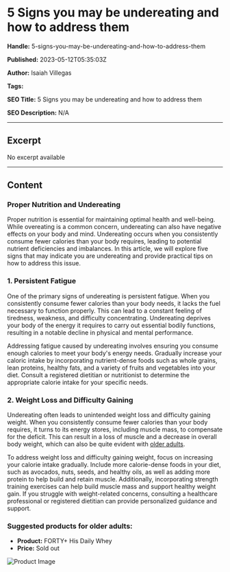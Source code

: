# 5 Signs you may be undereating and how to address them

**Handle:** 5-signs-you-may-be-undereating-and-how-to-address-them

**Published:** 2023-05-12T05:35:03Z

**Author:** Isaiah Villegas

**Tags:** 

**SEO Title:** 5 Signs you may be undereating and how to address them

**SEO Description:** N/A

---

## Excerpt

No excerpt available

---

## Content

### Proper Nutrition and Undereating

Proper nutrition is essential for maintaining optimal health and well-being. While overeating is a common concern, undereating can also have negative effects on your body and mind. Undereating occurs when you consistently consume fewer calories than your body requires, leading to potential nutrient deficiencies and imbalances. In this article, we will explore five signs that may indicate you are undereating and provide practical tips on how to address this issue.

### 1. Persistent Fatigue

One of the primary signs of undereating is persistent fatigue. When you consistently consume fewer calories than your body needs, it lacks the fuel necessary to function properly. This can lead to a constant feeling of tiredness, weakness, and difficulty concentrating. Undereating deprives your body of the energy it requires to carry out essential bodily functions, resulting in a notable decline in physical and mental performance.

Addressing fatigue caused by undereating involves ensuring you consume enough calories to meet your body's energy needs. Gradually increase your caloric intake by incorporating nutrient-dense foods such as whole grains, lean proteins, healthy fats, and a variety of fruits and vegetables into your diet. Consult a registered dietitian or nutritionist to determine the appropriate calorie intake for your specific needs.

### 2. Weight Loss and Difficulty Gaining

Undereating often leads to unintended weight loss and difficulty gaining weight. When you consistently consume fewer calories than your body requires, it turns to its energy stores, including muscle mass, to compensate for the deficit. This can result in a loss of muscle and a decrease in overall body weight, which can also be quite evident with [older adults](https://www.vpa.com.au/blogs/supplements/the-importance-of-protein-if-you-re-over-40).

To address weight loss and difficulty gaining weight, focus on increasing your calorie intake gradually. Include more calorie-dense foods in your diet, such as avocados, nuts, seeds, and healthy oils, as well as adding more protein to help build and retain muscle. Additionally, incorporating strength training exercises can help build muscle mass and support healthy weight gain. If you struggle with weight-related concerns, consulting a healthcare professional or registered dietitian can provide personalized guidance and support.

### Suggested products for older adults:

- **Product:** FORTY+ His Daily Whey
- **Price:** Sold out

![Product Image](https://i.shgcdn.com/a42336c4-60a7-4205-9bc7-a721bcce5fa4/-/format/auto/-/preview/3000x3000/-/quality/lighter/)

